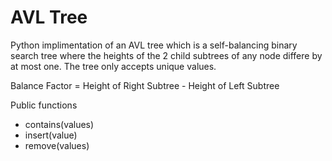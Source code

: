 # AVL Tree

Python implimentation of an AVL tree which is a self-balancing binary search tree where the heights of the 2 child subtrees of any node differe by at most one. The tree only accepts unique values.

Balance Factor = Height of Right Subtree - Height of Left Subtree

Public functions

* contains(values)
* insert(value)
* remove(values)
